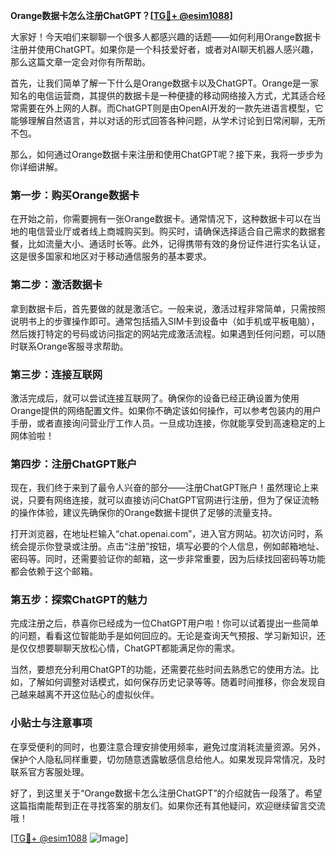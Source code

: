 **Orange数据卡怎么注册ChatGPT？[[TG💪+ @esim1088](https://t.me/s/esim1088)]**

大家好！今天咱们来聊聊一个很多人都感兴趣的话题——如何利用Orange数据卡注册并使用ChatGPT。如果你是一个科技爱好者，或者对AI聊天机器人感兴趣，那么这篇文章一定会对你有所帮助。

首先，让我们简单了解一下什么是Orange数据卡以及ChatGPT。Orange是一家知名的电信运营商，其提供的数据卡是一种便捷的移动网络接入方式，尤其适合经常需要在外上网的人群。而ChatGPT则是由OpenAI开发的一款先进语言模型，它能够理解自然语言，并以对话的形式回答各种问题，从学术讨论到日常闲聊，无所不包。

那么，如何通过Orange数据卡来注册和使用ChatGPT呢？接下来，我将一步步为你详细讲解。

### **第一步：购买Orange数据卡**
在开始之前，你需要拥有一张Orange数据卡。通常情况下，这种数据卡可以在当地的电信营业厅或者线上商城购买到。购买时，请确保选择适合自己需求的数据套餐，比如流量大小、通话时长等。此外，记得携带有效的身份证件进行实名认证，这是很多国家和地区对于移动通信服务的基本要求。

### **第二步：激活数据卡**
拿到数据卡后，首先要做的就是激活它。一般来说，激活过程非常简单，只需按照说明书上的步骤操作即可。通常包括插入SIM卡到设备中（如手机或平板电脑），然后拨打特定的号码或访问指定的网站完成激活流程。如果遇到任何问题，可以随时联系Orange客服寻求帮助。

### **第三步：连接互联网**
激活完成后，就可以尝试连接互联网了。确保你的设备已经正确设置为使用Orange提供的网络配置文件。如果你不确定该如何操作，可以参考包装内的用户手册，或者直接询问营业厅工作人员。一旦成功连接，你就能享受到高速稳定的上网体验啦！

### **第四步：注册ChatGPT账户**
现在，我们终于来到了最令人兴奋的部分——注册ChatGPT账户！虽然理论上来说，只要有网络连接，就可以直接访问ChatGPT官网进行注册，但为了保证流畅的操作体验，建议先确保你的Orange数据卡提供了足够的流量支持。

打开浏览器，在地址栏输入“chat.openai.com”，进入官方网站。初次访问时，系统会提示你登录或注册。点击“注册”按钮，填写必要的个人信息，例如邮箱地址、密码等。同时，还需要验证你的邮箱，这一步非常重要，因为后续找回密码等功能都会依赖于这个邮箱。

### **第五步：探索ChatGPT的魅力**
完成注册之后，恭喜你已经成为一位ChatGPT用户啦！你可以试着提出一些简单的问题，看看这位智能助手是如何回应的。无论是查询天气预报、学习新知识，还是仅仅想要聊聊天放松心情，ChatGPT都能满足你的需求。

当然，要想充分利用ChatGPT的功能，还需要花些时间去熟悉它的使用方法。比如，了解如何调整对话模式，如何保存历史记录等等。随着时间推移，你会发现自己越来越离不开这位贴心的虚拟伙伴。

### **小贴士与注意事项**
在享受便利的同时，也要注意合理安排使用频率，避免过度消耗流量资源。另外，保护个人隐私同样重要，切勿随意透露敏感信息给他人。如果发现异常情况，及时联系官方客服处理。

好了，到这里关于“Orange数据卡怎么注册ChatGPT”的介绍就告一段落了。希望这篇指南能帮到正在寻找答案的朋友们。如果你还有其他疑问，欢迎继续留言交流哦！

[[TG💪+ @esim1088](https://t.me/s/esim1088) ![Image](https://i.postimg.cc/4NQfJmqS/Snipaste-2025-05-13-00-14-12.png)]